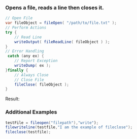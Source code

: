### Opens a file, reads a line then closes it.




```java
// Open File
var fileObject = fileOpen( "/path/to/file.txt" );
// Perform Actions
try {
	// Read Line
	writeOutput( fileReadLine( fileObject ) );
}
// Error Handling
 catch (any ex) {
	// Report Exception
	writeDump( ex );
}finally {
	// Always Close
	// Close File
	fileClose( fileObject );
}

```

Result: 

### Additional Examples


```java
testFile = fileopen("filepath"),"write");
filewriteline(testfile,"I am the example of fileclose");
fileclose(testfile);
```


